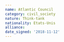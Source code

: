 ```yaml
---
name: Atlantic Council
category: civil_society
nature: Think-tank
nationality: Etats-Unis
alliance: 
date_signed: '2018-11-12'
---
```

    